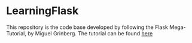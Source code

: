 # LearningFlask
This repository is the code base developed by following the Flask Mega-Tutorial, by Miguel Grinberg. The tutorial can be found [here](https://blog.miguelgrinberg.com/post/the-flask-mega-tutorial-part-ii-templates)
